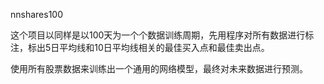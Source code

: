 nnshares100

这个项目以同样是以100天为一个个数据训练周期，先用程序对所有数据进行标注，标出5日平均线和10日平均线相关的最佳买入点和最佳卖出点。

使用所有股票数据来训练出一个通用的网络模型，最终对未来数据进行预测。

